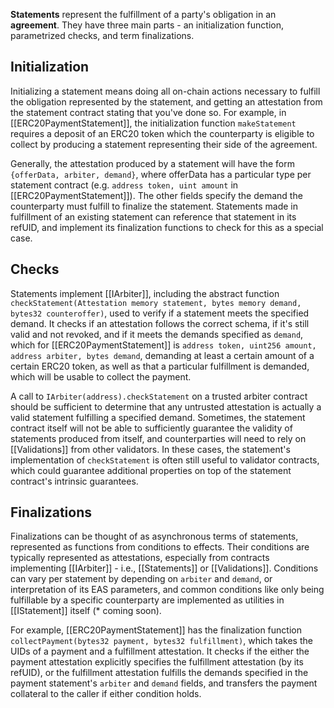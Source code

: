 **Statements** represent the fulfillment of a party's obligation in an **agreement**. They have three main parts - an initialization function, parametrized checks, and term finalizations.

## Initialization

Initializing a statement means doing all on-chain actions necessary to fulfill the obligation represented by the statement, and getting an attestation from the statement contract stating that you've done so. For example, in [[ERC20PaymentStatement]], the initialization function `makeStatement` requires a deposit of an ERC20 token which the counterparty is eligible to collect by producing a statement representing their side of the agreement.

Generally, the attestation produced by a statement will have the form `{offerData, arbiter, demand}`, where offerData has a particular type per statement contract (e.g. `address token, uint amount` in [[ERC20PaymentStatement]]). The other fields specify the demand the counterparty must fulfill to finalize the statement. Statements made in fulfillment of an existing statement can reference that statement in its refUID, and implement its finalization functions to check for this as a special case.

## Checks

Statements implement [[IArbiter]], including the abstract function `checkStatement(Attestation memory statement, bytes memory demand, bytes32 counteroffer)`, used to verify if a statement meets the specified demand. It checks if an attestation follows the correct schema, if it's still valid and not revoked, and if it meets the demands specified as `demand`, which for [[ERC20PaymentStatement]] is `address token, uint256 amount, address arbiter, bytes demand`, demanding at least a certain amount of a certain ERC20 token, as well as that a particular fulfillment is demanded, which will be usable to collect the payment.

A call to `IArbiter(address).checkStatement` on a trusted arbiter contract should be sufficient to determine that any untrusted attestation is actually a valid statement fulfilling a specified demand. Sometimes, the statement contract itself will not be able to sufficiently guarantee the validity of statements produced from itself, and counterparties will need to rely on [[Validations]] from other validators. In these cases, the statement's implementation of `checkStatement` is often still useful to validator contracts, which could guarantee additional properties on top of the statement contract's intrinsic guarantees.

## Finalizations

Finalizations can be thought of as asynchronous terms of statements, represented as functions from conditions to effects. Their conditions are typically represented as attestations, especially from contracts implementing [[IArbiter]] - i.e., [[Statements]] or [[Validations]]. Conditions can vary per statement by depending on `arbiter` and `demand`, or interpretation of its EAS parameters, and common conditions like only being fulfillable by a specific counterparty are implemented as utilities in [[IStatement]] itself (\* coming soon).

For example, [[ERC20PaymentStatement]] has the finalization function `collectPayment(bytes32 payment, bytes32 fulfillment)`, which takes the UIDs of a payment and a fulfillment attestation. It checks if the either the payment attestation explicitly specifies the fulfillment attestation (by its refUID), or the fulfillment attestation fulfills the demands specified in the payment statement's `arbiter` and `demand` fields, and transfers the payment collateral to the caller if either condition holds.